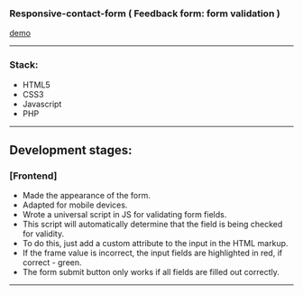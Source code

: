 ### Responsive-contact-form ( Feedback form: form validation ) 

  [demo](https://juliadooby.github.io/Responsive-contact-form/)   

---

### Stack: 

* HTML5
* CSS3
* Javascript
* PHP

---

## Development stages:

### [Frontend] 

* Made the appearance of the form.
* Adapted for mobile devices.
* Wrote a universal script in JS for validating form fields.
* This script will automatically determine that the field is being checked for validity.
* To do this, just add a custom attribute to the input in the HTML markup.
* If the frame value is incorrect, the input fields are highlighted in red, if correct - green.
* The form submit button only works if all fields are filled out correctly.
---

